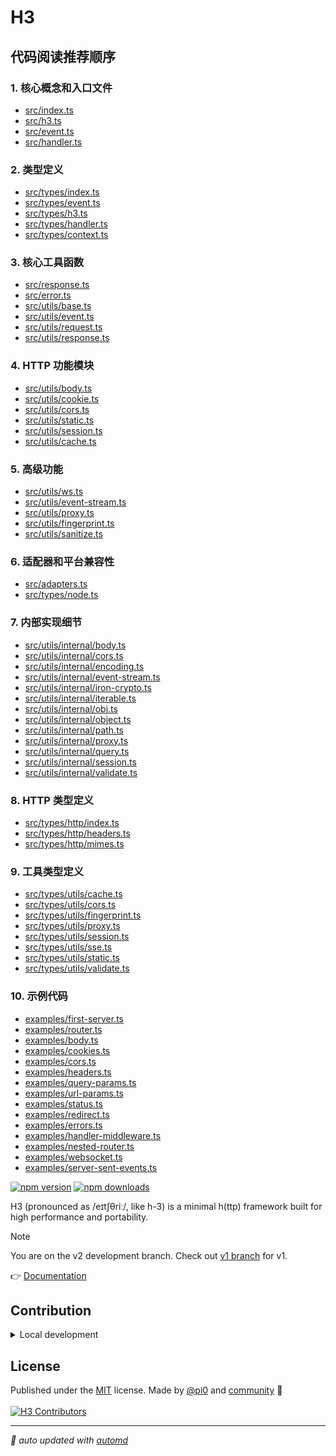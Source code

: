 # H3

## 代码阅读推荐顺序

### 1. 核心概念和入口文件

- [src/index.ts](./src/index.ts)
- [src/h3.ts](./src/h3.ts)
- [src/event.ts](./src/event.ts)
- [src/handler.ts](./src/handler.ts)

### 2. 类型定义

- [src/types/index.ts](./src/types/index.ts)
- [src/types/event.ts](./src/types/event.ts)
- [src/types/h3.ts](./src/types/h3.ts)
- [src/types/handler.ts](./src/types/handler.ts)
- [src/types/context.ts](./src/types/context.ts)

### 3. 核心工具函数

- [src/response.ts](./src/response.ts)
- [src/error.ts](./src/error.ts)
- [src/utils/base.ts](./src/utils/base.ts)
- [src/utils/event.ts](./src/utils/event.ts)
- [src/utils/request.ts](./src/utils/request.ts)
- [src/utils/response.ts](./src/utils/response.ts)

### 4. HTTP 功能模块

- [src/utils/body.ts](./src/utils/body.ts)
- [src/utils/cookie.ts](./src/utils/cookie.ts)
- [src/utils/cors.ts](./src/utils/cors.ts)
- [src/utils/static.ts](./src/utils/static.ts)
- [src/utils/session.ts](./src/utils/session.ts)
- [src/utils/cache.ts](./src/utils/cache.ts)

### 5. 高级功能

- [src/utils/ws.ts](./src/utils/ws.ts)
- [src/utils/event-stream.ts](./src/utils/event-stream.ts)
- [src/utils/proxy.ts](./src/utils/proxy.ts)
- [src/utils/fingerprint.ts](./src/utils/fingerprint.ts)
- [src/utils/sanitize.ts](./src/utils/sanitize.ts)

### 6. 适配器和平台兼容性

- [src/adapters.ts](./src/adapters.ts)
- [src/types/node.ts](./src/types/node.ts)

### 7. 内部实现细节

- [src/utils/internal/body.ts](./src/utils/internal/body.ts)
- [src/utils/internal/cors.ts](./src/utils/internal/cors.ts)
- [src/utils/internal/encoding.ts](./src/utils/internal/encoding.ts)
- [src/utils/internal/event-stream.ts](./src/utils/internal/event-stream.ts)
- [src/utils/internal/iron-crypto.ts](./src/utils/internal/iron-crypto.ts)
- [src/utils/internal/iterable.ts](./src/utils/internal/iterable.ts)
- [src/utils/internal/obj.ts](./src/utils/internal/obj.ts)
- [src/utils/internal/object.ts](./src/utils/internal/object.ts)
- [src/utils/internal/path.ts](./src/utils/internal/path.ts)
- [src/utils/internal/proxy.ts](./src/utils/internal/proxy.ts)
- [src/utils/internal/query.ts](./src/utils/internal/query.ts)
- [src/utils/internal/session.ts](./src/utils/internal/session.ts)
- [src/utils/internal/validate.ts](./src/utils/internal/validate.ts)

### 8. HTTP 类型定义

- [src/types/http/index.ts](./src/types/http/index.ts)
- [src/types/http/headers.ts](./src/types/http/headers.ts)
- [src/types/http/mimes.ts](./src/types/http/mimes.ts)

### 9. 工具类型定义

- [src/types/utils/cache.ts](./src/types/utils/cache.ts)
- [src/types/utils/cors.ts](./src/types/utils/cors.ts)
- [src/types/utils/fingerprint.ts](./src/types/utils/fingerprint.ts)
- [src/types/utils/proxy.ts](./src/types/utils/proxy.ts)
- [src/types/utils/session.ts](./src/types/utils/session.ts)
- [src/types/utils/sse.ts](./src/types/utils/sse.ts)
- [src/types/utils/static.ts](./src/types/utils/static.ts)
- [src/types/utils/validate.ts](./src/types/utils/validate.ts)

### 10. 示例代码

- [examples/first-server.ts](./examples/first-server.ts)
- [examples/router.ts](./examples/router.ts)
- [examples/body.ts](./examples/body.ts)
- [examples/cookies.ts](./examples/cookies.ts)
- [examples/cors.ts](./examples/cors.ts)
- [examples/headers.ts](./examples/headers.ts)
- [examples/query-params.ts](./examples/query-params.ts)
- [examples/url-params.ts](./examples/url-params.ts)
- [examples/status.ts](./examples/status.ts)
- [examples/redirect.ts](./examples/redirect.ts)
- [examples/errors.ts](./examples/errors.ts)
- [examples/handler-middleware.ts](./examples/handler-middleware.ts)
- [examples/nested-router.ts](./examples/nested-router.ts)
- [examples/websocket.ts](./examples/websocket.ts)
- [examples/server-sent-events.ts](./examples/server-sent-events.ts)

<!-- automd:badges -->

[![npm version](https://img.shields.io/npm/v/h3)](https://npmjs.com/package/h3)
[![npm downloads](https://img.shields.io/npm/dm/h3)](https://npm.chart.dev/h3)

<!-- /automd -->

H3 (pronounced as /eɪtʃθriː/, like h-3) is a minimal h(ttp) framework built for high performance and portability.

> [!NOTE]
> You are on the v2 development branch. Check out [v1 branch](https://github.com/unjs/h3/tree/v1) for v1.

👉 [Documentation](https://h3.unjs.io)

## Contribution

<details>
  <summary>Local development</summary>

- Clone this repository
- Install the latest LTS version of [Node.js](https://nodejs.org/en/)
- Enable [Corepack](https://github.com/nodejs/corepack) using `corepack enable`
- Install dependencies using `pnpm install`
- Run tests using `pnpm dev` or `pnpm test`

</details>

<!-- /automd -->

## License

<!-- automd:contributors license=MIT author="pi0" -->

Published under the [MIT](https://github.com/unjs/h3/blob/main/LICENSE) license.
Made by [@pi0](https://github.com/pi0) and [community](https://github.com/unjs/h3/graphs/contributors) 💛
<br><br>
<a href="https://github.com/unjs/h3/graphs/contributors">
<img src="https://contrib.rocks/image?repo=unjs/h3" alt="H3 Contributors" />
</a>

<!-- /automd -->

<!-- automd:with-automd -->

---

_🤖 auto updated with [automd](https://automd.unjs.io)_

<!-- /automd -->
